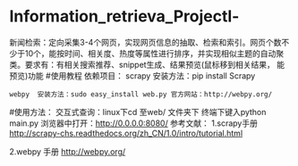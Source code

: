 # Information_retrieva_Projectl-
新闻检索：定向采集3-4个网页，实现网页信息的抽取、检索和索引。网页个数不少于10个，能按时间、相关度、热度等属性进行排序，并实现相似主题的自动聚类。要求有：有相关搜索推荐、snippet生成、结果预览(鼠标移到相关结果， 能预览)功能 
#使用教程
  依赖项目：
    scrapy 安装方法：pip install Scrapy
    
    webpy  安装方法：sudo easy_install web.py 官方网站：http://webpy.org/
#使用方法：
    交互式查询：linux下cd 至web/ 文件夹下
                终端下键入python main.py 
                浏览器中打开：http://0.0.0.0:8080/
参考文献：
  1.scrapy手册 http://scrapy-chs.readthedocs.org/zh_CN/1.0/intro/tutorial.html
  
  2.webpy 手册 http://webpy.org/
